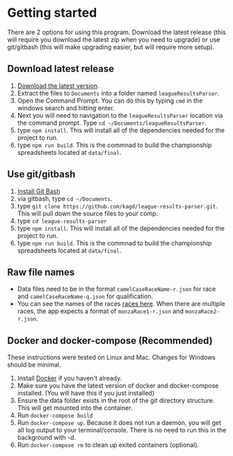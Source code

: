 # Getting started

There are 2 options for using this program. Download the latest release (this will require you download
the latest zip when you need to upgrade) or use git/gitbash (this will make upgrading easier, but will require
more setup).

## Download latest release

1. [Download the latest version](https://github.com/kagd/league-results-parser/releases).
1. Extract the files to `Documents` into a folder named `leagueResultsParser`.
1. Open the Command Prompt. You can do this by typing `cmd` in the windows search and hitting enter.
1. Next you will need to navigation to the `leagueResultsParser` location via the command prompt. Type `cd ~/Documents/leagueResultsParser`.
1. type `npm install`. This will install all of the dependencies needed for the project to run.
1. type `npm run build`. This is the commnad to build the championship spreadsheets located at `data/final`.

## Use git/gitbash

1. [Install Git Bash](https://appuals.com/what-is-git-bash/)
1. via gitbash, type `cd ~/Documents`.
1. type `git clone https://github.com/kagd/league-results-parser.git`. This will pull down the source files to your comp.
1. type `cd league-results-parser`
1. type `npm install`. This will install all of the dependencies needed for the project to run.
1. type `npm run build`. This is the commnad to build the championship spreadsheets located at `data/final`.

## Raw file names

- Data files need to be in the format `camelCaseRaceName-r.json` for race and `camelCaseRaceName-q.json` for qualification.
- You can see the names of the races [races here](./seasonConfig.json#L97). When there are multiple races, the app expects a format of `monzaRace1-r.json` and `monzaRace2-r.json`.

## Docker and docker-compose (Recommended)

 These instructions were tested on Linux and Mac.  Changes for Windows should be minimal.

1. Install [Docker](https://www.docker.com/get-started) if you haven't already.
1. Make sure you have the latest version of docker and docker-compose installed. (You will have this if you just installed)
1. Ensure the data folder exists in the root of the git directory structure.  This will get mounted into the container.
1. Run `docker-compose build`
1. Run `docker-compose up`.  Because it does not run a daemon, you will get all log output to your terminal/console.  There is no need to run this in the background with -d.
1. Run `docker-compose rm` to clean up exited containers (optional).
